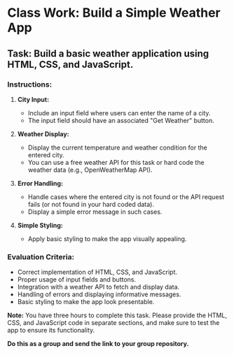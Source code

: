 # **Class Work: Build a Simple Weather App**

## **Task: Build a basic weather application using HTML, CSS, and JavaScript.**

### **Instructions:**
1. **City Input:**
   - Include an input field where users can enter the name of a city.
   - The input field should have an associated "Get Weather" button.

2. **Weather Display:**
   - Display the current temperature and weather condition for the entered city.
   - You can use a free weather API for this task or hard code the weather data (e.g., OpenWeatherMap API).

3. **Error Handling:**
   - Handle cases where the entered city is not found or the API request fails (or not found in your hard coded data).
   - Display a simple error message in such cases.

4. **Simple Styling:**
   - Apply basic styling to make the app visually appealing.

### **Evaluation Criteria:**
- Correct implementation of HTML, CSS, and JavaScript.
- Proper usage of input fields and buttons.
- Integration with a weather API to fetch and display data.
- Handling of errors and displaying informative messages.
- Basic styling to make the app look presentable.

**Note:** You have three hours to complete this task. Please provide the HTML, CSS, and JavaScript code in separate sections, and make sure to test the app to ensure its functionality.

**Do this as a group and send the link to your group repository.**
